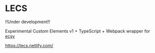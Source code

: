 # LECS

!!Under development!!

Experimental Custom Elements v1 + TypeScript + Webpack wrapper for [ecsy](https://github.com/fernandojsg/ecsy)

https://lecs.netlify.com/
